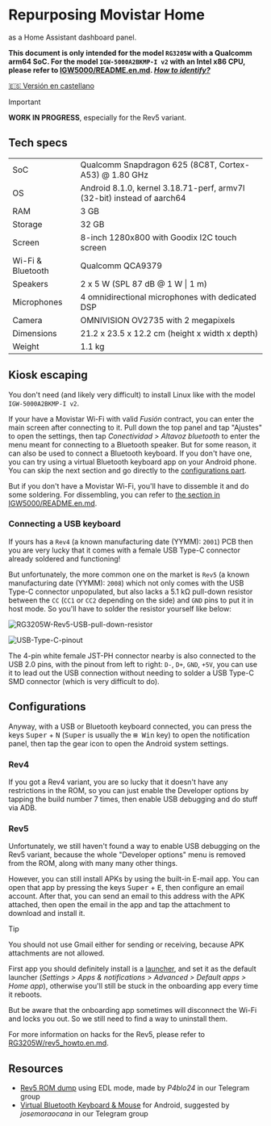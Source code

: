 # Repurposing Movistar Home

as a Home Assistant dashboard panel.

**This document is only intended for the model `RG3205W` with a Qualcomm arm64 SoC. For the model `IGW-5000A2BKMP-I v2` with an Intel x86 CPU, please refer to [IGW5000/README.en.md](../IGW5000/README.en.md).  [_How to identify?_](../README.en.md#important-note)**

[🇪🇸 Versión en castellano](../RG3205W/README.md)

> [!IMPORTANT]
> **WORK IN PROGRESS**, especially for the Rev5 variant.

## Tech specs

| | |
| --- | --- |
| SoC | Qualcomm Snapdragon 625 (8C8T, Cortex-A53) @ 1.80 GHz |
| OS | Android 8.1.0, kernel 3.18.71-perf, armv7l (32-bit) instead of aarch64 |
| RAM | 3 GB |
| Storage | 32 GB |
| Screen | 8-inch 1280x800 with Goodix I2C touch screen |
| Wi-Fi & Bluetooth | Qualcomm QCA9379 |
| Speakers | 2 x 5 W (SPL 87 dB @ 1 W \| 1 m) |
| Microphones | 4 omnidirectional microphones with dedicated DSP |
| Camera | OMNIVISION OV2735 with 2 megapixels |
| Dimensions | 21.2 x 23.5 x 12.2 cm (height x width x depth) |
| Weight | 1.1 kg |

## Kiosk escaping

You don't need (and likely very difficult) to install Linux like with the model `IGW-5000A2BKMP-I v2`.

If your have a Movistar Wi-Fi with valid _Fusión_ contract, you can enter the main screen after connecting to it. Pull down the top panel and tap "Ajustes" to open the settings, then tap _Conectividad > Altavoz bluetooth_ to enter the menu meant for connecting to a Bluetooth speaker. But for some reason, it can also be used to connect a Bluetooth keyboard. If you don't have one, you can try using a virtual Bluetooth keyboard app on your Android phone. You can skip the next section and go directly to the [configurations part](#configurations).

But if you don't have a Movistar Wi-Fi, you'll have to dissemble it and do some soldering. For dissembling, you can refer to [the section in IGW5000/README.en.md](../IGW5000/README.en.md#disassembling).

### Connecting a USB keyboard

If yours has a `Rev4` (a known manufacturing date (YYMM): `2001`) PCB then you are very lucky that it comes with a female USB Type-C connector already soldered and functioning!

But unfortunately, the more common one on the market is `Rev5` (a known manufacturing date (YYMM): `2008`) which not only comes with the USB Type-C connector unpopulated, but also lacks a 5.1 kΩ pull-down resistor between the `CC` (`CC1` or `CC2` depending on the side) and `GND` pins to put it in host mode. So you'll have to solder the resistor yourself like below:

![RG3205W-Rev5-USB-pull-down-resistor](../img/RG3205W-Rev5-USB-pull-down-resistor.jpg)

![USB-Type-C-pinout](../img/USB-Type-C-pinout.png)

The 4-pin white female JST-PH connector nearby is also connected to the USB 2.0 pins, with the pinout from left to right: `D-`, `D+`, `GND`, `+5V`, you can use it to lead out the USB connection without needing to solder a USB Type-C SMD connector (which is very difficult to do).

## Configurations

Anyway, with a USB or Bluetooth keyboard connected, you can press the keys <kbd>Super</kbd> + <kbd>N</kbd> (<kbd>Super</kbd> is usually the <kbd>⊞ Win</kbd> key) to open the notification panel, then tap the gear icon to open the Android system settings.

### Rev4

If you got a Rev4 variant, you are so lucky that it doesn't have any restrictions in the ROM, so you can just enable the Developer options by tapping the build number 7 times, then enable USB debugging and do stuff via ADB.

### Rev5

Unfortunately, we still haven't found a way to enable USB debugging on the Rev5 variant, because the whole "Developer options" menu is removed from the ROM, along with many many other things.

However, you can still install APKs by using the built-in E-mail app. You can open that app by pressing the keys <kbd>Super</kbd> + <kbd>E</kbd>, then configure an email account. After that, you can send an email to this address with the APK attached, then open the email in the app and tap the attachment to download and install it.

> [!TIP]
> You should not use Gmail either for sending or receiving, because APK attachments are not allowed.

First app you should definitely install is a [launcher](https://search.f-droid.org/?q=launcher), and set it as the default launcher (_Settings > Apps & notifications > Advanced > Default apps > Home app_), otherwise you'll still be stuck in the onboarding app every time it reboots.

But be aware that the onboarding app sometimes will disconnect the Wi-Fi and locks you out. So we still need to find a way to uninstall them.

For more information on hacks for the Rev5, please refer to [RG3205W/rev5_howto.en.md](../RG3205W/rev5_howto.en.md).

## Resources

- [Rev5 ROM dump](https://t.me/movistar_home_hacking/1426) using EDL mode, made by _P4blo24_ in our Telegram group
- [Virtual Bluetooth Keyboard & Mouse](https://play.google.com/store/apps/details?id=io.appground.blek) for Android, suggested by _josemoraocana_ in our Telegram group
